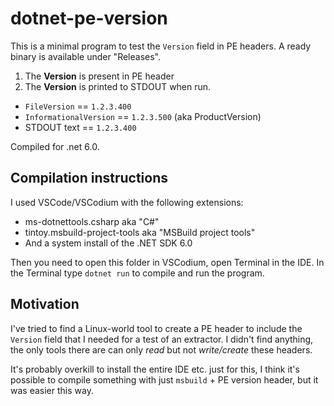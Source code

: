 # dotnet-pe-version

This is a minimal program to test the `Version` field in PE headers. A ready binary is available under "Releases".

1. The **Version** is present in PE header
2. The **Version** is printed to STDOUT when run.

- `FileVersion` == `1.2.3.400`
- `InformationalVersion` == `1.2.3.500` (aka ProductVersion)
- STDOUT text == `1.2.3.400`

Compiled for .net 6.0.

## Compilation instructions

I used VSCode/VSCodium with the following extensions:

- ms-dotnettools.csharp aka "C#"
- tintoy.msbuild-project-tools aka "MSBuild project tools"
- And a system install of the .NET SDK 6.0

Then you need to open this folder in VSCodium, open Terminal in the IDE.
In the Terminal type `dotnet run` to compile and run the program.

## Motivation

I've tried to find a Linux-world tool to create a PE header to include the `Version` field
that I needed for a test of an extractor. I didn't find anything, the only tools there are
can only *read* but not *write/create* these headers.

It's probably overkill to install the entire IDE etc. just for this, I think it's possible to
compile something with just `msbuild` + PE version header, but it was easier this way.
